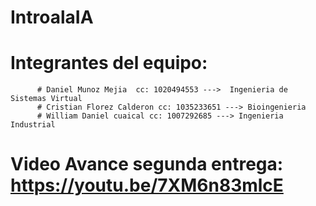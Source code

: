 # IntroalaIA

# Integrantes del equipo:
          # Daniel Munoz Mejia  cc: 1020494553 --->  Ingenieria de Sistemas Virtual
          # Cristian Florez Calderon cc: 1035233651 ---> Bioingenieria
          # William Daniel cuaical cc: 1007292685 ---> Ingenieria Industrial
# Video Avance segunda entrega: https://youtu.be/7XM6n83mlcE
